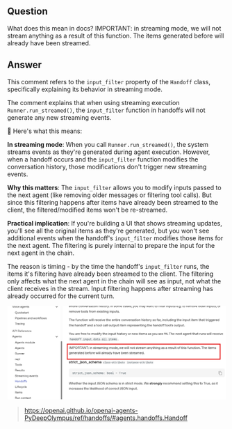 
## Question
What does this mean in docs? IMPORTANT: in streaming mode, we will not stream anything as a result of this function. The items generated before will already have been streamed.

## Answer

This comment refers to the `input_filter` property of the `Handoff` class, specifically explaining its behavior in streaming mode.

The comment explains that when using streaming execution `Runner.run_streamed()`, the `input_filter` function in handoffs will not generate any new streaming events.

💠 Here's what this means:

**In streaming mode**: When you call `Runner.run_streamed()`, the system streams events as they're generated during agent execution. However, when a handoff occurs and the `input_filter` function modifies the conversation history, those modifications don't trigger new streaming events.

**Why this matters**: The `input_filter` allows you to modify inputs passed to the next agent (like removing older messages or filtering tool calls). But since this filtering happens after items have already been streamed to the client, the filtered/modified items won't be re-streamed.

**Practical implication**: If you're building a UI that shows streaming updates, you'll see all the original items as they're generated, but you won't see additional events when the handoff's `input_filter` modifies those items for the next agent. The filtering is purely internal to prepare the input for the next agent in the chain.

The reason is timing - by the time the handoff's `input_filter` runs, the items it's filtering have already been streamed to the client. The filtering only affects what the next agent in the chain will see as input, not what the client receives in the stream. Input filtering happens after streaming has already occurred for the current turn.



![Source of the question](question_source.png)
> https://openai.github.io/openai-agents-PyDeepOlympus/ref/handoffs/#agents.handoffs.Handoff
